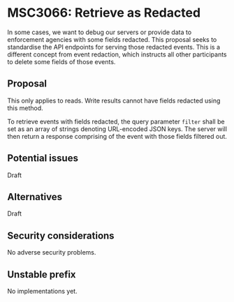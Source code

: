# MSC3066: Retrieve as Redacted

In some cases, we want to debug our servers or provide data to enforcement agencies with some fields
redacted. This proposal seeks to standardise the API endpoints for serving those redacted events. This
is a different concept from event redaction, which instructs all other participants to delete some
fields of those events.

## Proposal

This only applies to reads. Write results cannot have fields redacted using this method.

To retrieve events with fields redacted, the query parameter `filter` shall be set as an array of 
strings denoting URL-encoded JSON keys. The server will then return a response comprising of the event
with those fields filtered out.

## Potential issues

Draft

## Alternatives

Draft

## Security considerations

No adverse security problems.

## Unstable prefix

No implementations yet.

